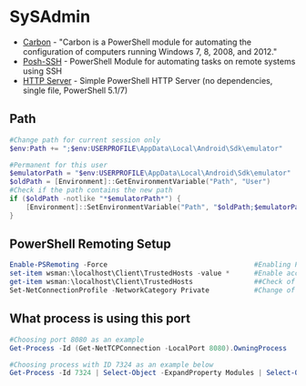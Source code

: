 # SySAdmin

- [Carbon](http://get-carbon.org/) - "Carbon is a PowerShell module for automating the configuration of computers running Windows 7, 8, 2008, and 2012."
- [Posh-SSH](https://github.com/darkoperator/Posh-SSH) - PowerShell Module for automating tasks on remote systems using SSH 
- [HTTP Server](https://github.com/zh54321/PowerShell_HttpServer) - Simple PowerShell HTTP Server (no dependencies, single file, PowerShell 5.1/7)

## Path
````powershell
#Change path for current session only
$env:Path += ";$env:USERPROFILE\AppData\Local\Android\Sdk\emulator"

#Permanent for this user
$emulatorPath = "$env:USERPROFILE\AppData\Local\Android\Sdk\emulator"
$oldPath = [Environment]::GetEnvironmentVariable("Path", "User")
#Check if the path contains the new path
if ($oldPath -notlike "*$emulatorPath*") {
    [Environment]::SetEnvironmentVariable("Path", "$oldPath;$emulatorPath", "User")
}
````

## PowerShell Remoting Setup
````powershell
Enable-PSRemoting -Force                                    #Enabling PSRemoting
set-item wsman:\localhost\Client\TrustedHosts -value *      #Enable access from all IPs (not ideal in a work environment)
get-item wsman:\localhost\Client\TrustedHosts               ##Check of TrustedHosts
Set-NetConnectionProfile -NetworkCategory Private           #Change of network profile
````

## What process is using this port
````powershell
#Choosing port 8080 as an example
Get-Process -Id (Get-NetTCPConnection -LocalPort 8080).OwningProcess     

#Choosing process with ID 7324 as an example below
Get-Process -Id 7324 | Select-Object -ExpandProperty Modules | Select-Object -ExpandProperty FileName | Get-Unique
````
